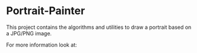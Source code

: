 # Portrait-Painter

This project contains the algorithms and utilities to draw a portrait based on a JPG/PNG image. 

For more information look at: 

